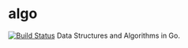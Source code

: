 # algo
[![Build Status](https://travis-ci.org/johnmcconnell/algo.svg)](https://travis-ci.org/johnmcconnell/algo)
Data Structures and Algorithms in Go.

